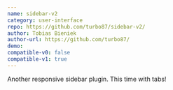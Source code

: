 ```yaml
---
name: sidebar-v2
category: user-interface
repo: https://github.com/turbo87/sidebar-v2/
author: Tobias Bieniek
author-url: https://github.com/turbo87/
demo: 
compatible-v0: false
compatible-v1: true
---
```


Another responsive sidebar plugin. This time with tabs!
